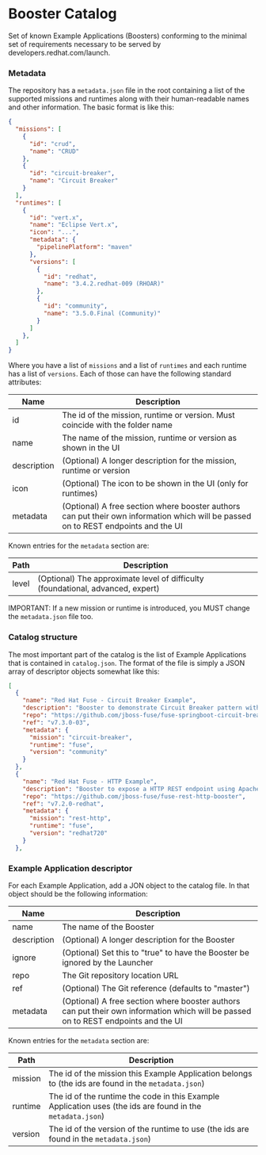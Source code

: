 # Booster Catalog
Set of known Example Applications (Boosters) conforming to the minimal set of requirements necessary to be served by developers.redhat.com/launch.

### Metadata

The repository has a `metadata.json` file in the root containing a list of the supported missions and runtimes along with their human-readable names and other information. The basic format is like this:

```json
{
  "missions": [
    {
      "id": "crud",
      "name": "CRUD"
    },
    {
      "id": "circuit-breaker",
      "name": "Circuit Breaker"
    }
  ],
  "runtimes": [
    {
      "id": "vert.x",
      "name": "Eclipse Vert.x",
      "icon": "...",
      "metadata": {
        "pipelinePlatform": "maven"
      },
      "versions": [
        {
          "id": "redhat",
          "name": "3.4.2.redhat-009 (RHOAR)"
        },
        {
          "id": "community",
          "name": "3.5.0.Final (Community)"
        }
      ]
    },
  ]
}
```

Where you have a list of `missions` and a list of `runtimes` and each runtime has a list of `versions`. Each of those can have the following standard attributes:

Name   | Description 
------ | -----------
id | The id of the mission, runtime or version. Must coincide with the folder name
name | The name of the mission, runtime or version as shown in the UI
description | (Optional) A longer description for the mission, runtime or version
icon | (Optional) The icon to be shown in the UI (only for runtimes)
metadata | (Optional) A free section where booster authors can put their own information which will be passed on to REST endpoints and the UI

Known entries for the `metadata` section are:

Path   | Description 
------ | -----------
level | (Optional) The approximate level of difficulty (foundational, advanced, expert)

IMPORTANT: If a new mission or runtime is introduced, you MUST change the `metadata.json` file too. 

### Catalog structure

The most important part of the catalog is the list of Example Applications that is contained in `catalog.json`. The format of the file is simply a JSON array of descriptor objects somewhat like this:

```json
[
  {
    "name": "Red Hat Fuse - Circuit Breaker Example",
    "description": "Booster to demonstrate Circuit Breaker pattern with Apache Camel.",
    "repo": "https://github.com/jboss-fuse/fuse-springboot-circuit-breaker-booster",
    "ref": "v7.3.0-03",
    "metadata": {
      "mission": "circuit-breaker",
      "runtime": "fuse",
      "version": "community"
    }
  },
  {
    "name": "Red Hat Fuse - HTTP Example",
    "description": "Booster to expose a HTTP REST endpoint using Apache camel, Spring Boot and Undertow.",
    "repo": "https://github.com/jboss-fuse/fuse-rest-http-booster",
    "ref": "v7.2.0-redhat",
    "metadata": {
      "mission": "rest-http",
      "runtime": "fuse",
      "version": "redhat720"
    }
  },
```

### Example Application descriptor

For each Example Application, add a JON object to the catalog file. In that object should be the following information:

Name   | Description 
------ | -----------
name | The name of the Booster
description | (Optional) A longer description for the Booster
ignore | (Optional) Set this to "true" to have the Booster be ignored by the Launcher
repo | The Git repository location URL
ref | (Optional) The Git reference (defaults to "master")
metadata | (Optional) A free section where booster authors can put their own information which will be passed on to REST endpoints and the UI

Known entries for the `metadata` section are:

Path   | Description 
------ | -----------
mission | The id of the mission this Example Application belongs to (the ids are found in the `metadata.json`)
runtime | The id of the runtime the code in this Example Application uses (the ids are found in the `metadata.json`)
version | The id of the version of the runtime to use (the ids are found in the `metadata.json`)


